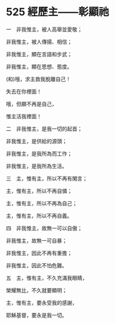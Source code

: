 # 525 經歷主——彰顯祂

一　非我惟主，被人高舉並愛敬；

非我惟主，被人傳揚、相信；

非我惟主，顯在言語和步武；

非我惟主，顯在思想、態度。

(和)哦，求主救我脫離自己！

失去在你裡面！

哦，但願不再是自己，

惟主活我裡面！

二　非我惟主，是我一切的起首；

非我惟主，是供給的源頭；

非我惟主，是我所為而工作；

非我惟主，是我所為生活。

三　主，惟有主，所以不再有閑言；

主，惟有主，所以不再自憐；

主，惟有主，所以不再為自己；

主，惟有主，所以不再自義。

四　非我惟主，故無一可以自傲；

非我惟主，故無一可自暴；

非我惟主，因此不再有重擔；

非我惟主，因此不怕危難。

五　主，惟有主，不久充滿我眼睛，

榮耀無比，不久就要顯明；

主，惟有主，要永受我的感謝，

耶穌基督，要永是我一切。

